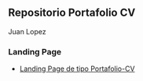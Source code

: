 ## Repositorio Portafolio CV

Juan Lopez

### Landing Page

- [Landing Page de tipo Portafolio-CV](https://juan-bogota.github.io/Portafolio-CV)
